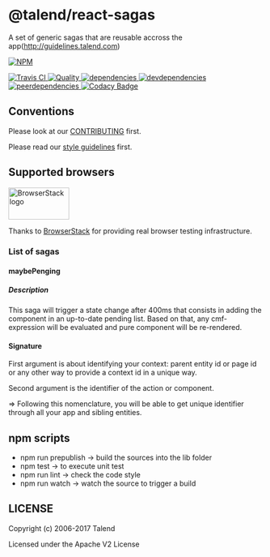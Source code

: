 # @talend/react-sagas

A set of generic sagas that are reusable accross the app(http://guidelines.talend.com)

[![NPM][npm-icon] ][npm-url]

[![Travis CI][travis-ci-image] ][travis-ci-url]
[![Quality][quality-badge] ][quality-url]
[![dependencies][dependencies-image] ][dependencies-url]
[![devdependencies][devdependencies-image] ][devdependencies-url]
[![peerdependencies][peerdependencies-image] ][peerdependencies-url]
[![Codacy Badge](https://api.codacy.com/project/badge/Grade/2dd69f1168bb43f781fee182a67a00f2)](https://www.codacy.com/app/Talend/react-talend-sagas)

[npm-icon]: https://nodei.co/npm/react-talend-sagas.svg?downloads=true
[npm-url]: https://npmjs.org/package/@talend/react-sagas
[travis-ci-image]: https://travis-ci.org/Talend/react-talend-sagas.svg?branch=master
[travis-ci-url]: https://travis-ci.org/Talend/react-talend-sagas

[dependencies-image]: https://david-dm.org/Talend/react-talend-sagas.svg
[dependencies-url]: https://david-dm.org/Talend/react-talend-sagas
[devdependencies-image]: https://david-dm.org/Talend/react-talend-sagas/dev-status.svg
[devdependencies-url]: https://david-dm.org/Talend/react-talend-sagas#info=devDependencies
[peerdependencies-image]: https://david-dm.org/Talend/react-talend-sagas/peer-status.svg
[peerdependencies-url]: https://david-dm.org/Talend/react-talend-sagas?type=peer

[quality-badge]: http://npm.packagequality.com/shield/react-talend-sagas.svg
[quality-url]: http://packagequality.com/#?package=react-talend-sagas

## Conventions

Please look at our [CONTRIBUTING](https://github.com/Talend/tools/blob/master/tools-root-github/CONTRIBUTING.md) first.

Please read our [style guidelines](http://guidelines.talend.com) first.

## Supported browsers

<img src="https://camo.githubusercontent.com/46a1f6891a7e0d7f74956a056b19d6ba5b76a3be/68747470733a2f2f7777772e62726f77736572737461636b2e636f6d2f696d616765732f6c61796f75742f62726f77736572737461636b2d6c6f676f2d363030783331352e706e67" alt="BrowserStack logo" width="120" height="63">

Thanks to [BrowserStack](https://www.browserstack.com/) for providing real browser testing infrastructure.

### List of sagas
#### maybePenging
##### Description
This saga will trigger a state change after 400ms that consists in adding the component in an up-to-date pending list.
Based on that, any cmf-expression will be evaluated and pure component will be re-rendered.

#### Signature
First argument is about identifying your context: parent entity id or page id or any other way to provide a context id in a unique way.

Second argument is the identifier of the action or component.

=> Following this nomenclature, you will be able to get unique identifier through all your app and sibling entities.

## npm scripts

* npm run prepublish -> build the sources into the lib folder
* npm test -> to execute unit test
* npm run lint -> check the code style
* npm run watch -> watch the source to trigger a build

## LICENSE

Copyright (c) 2006-2017 Talend

Licensed under the Apache V2 License
